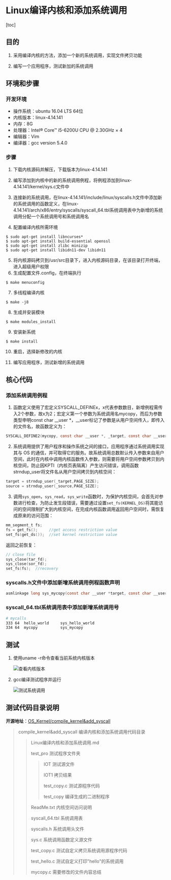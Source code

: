 # Linux编译内核和添加系统调用

[toc]

## 目的

1. 采用编译内核的方法，添加一个新的系统调用，实现文件拷贝功能

2. 编写一个应用程序，测试新加的系统调用

## 环境和步骤

### 开发环境

- 操作系统：ubuntu 16.04 LTS 64位
- 内核版本：linux-4.14.141
- 内存：8G
- 处理器：Intel® Core™ i5-6200U CPU @ 2.30GHz × 4 
- 编辑器：Vim
- 编译器：gcc version 5.4.0

### 步骤

1. 下载内核源码并解压，下载版本为linux-4.14.141

2. 编写添加到内核中的新的系统调用例程，将例程添加到linux-4.14.141/kernel/sys.c文件中

3. 连接新的系统调用，在linux-4.14.141/include/linux/syscalls.h文件中添加新的系统调用的函数定义，在linux-4.14.141/arch/x86/entry/syscalls/syscall_64.tbl系统调用表中为新增的系统调用分配一个系统调用号和系统调用名

4. 配置编译内核所需环境

```shell
$ sudo apt-get install libncurses* 
$ sudo apt-get install build-essential openssl 
$ sudo apt-get install zlibc minizip 
$ sudo apt-get install libidn11-dev libidn11
```

5. 将内核源码拷贝到/usr/src目录下，进入内核源码目录，在该目录打开终端，进入超级用户权限
6. 生成配置文件.config，在终端执行

```shell
$ make menuconfig
```

7. 多线程编译内核

```shell
$ make -j8
```

8. 生成并安装模块

```shell
$ make modules_install
```

9. 安装新系统

```shell
$ make install
```

10. 重启，选择新修改的内核

11. 编写应用程序，测试新增的系统调用

## 核心代码

### 添加系统调用例程

1. 函数定义使用了宏定义SYSCALL_DEFINEx，x代表参数数目，新增例程需传入2个参数，故x为2；宏定义第一个参数为系统调用名mycopy，而后为参数类型申明const char __user *，__user标记了参数是从用户空间传入，即传入的文件名，故函数定义为：

```c
SYSCALL_DEFINE2(mycopy, const char __user *, _target, const char __user *, _source)
```

2. 系统调用提供了用户程序和操作系统之间的接口，应用程序通过系统调用实现其与 OS 的通信，并可取得它的服务。故系统调用总数默认传入参数来自用户空间，此时在内核中调用内核函数传入参数，则需要将用户空间参数拷贝到内核空间，防止因KPTI（内核页表隔离）产生访问错误，调用函数strndup_user将文件名从用户空间拷贝到内核空间：

```c
target = strndup_user(_target,PAGE_SIZE);
source = strndup_user(_source,PAGE_SIZE);
```

3. 调用`sys_open`，`sys_read`，`sys_write`函数时，为保护内核空间，会首先对参数进行检查，为防止发生段错误，需要通过设置`set_fs(KERNEL_DS)`将其能访问的空间限制扩大到内核空间，在完成内核函数调用返回用户空间时，需恢复成原来的访问范围：


```c
mm_segment_t fs;
fs = get_fs();     //get access restriction value
set_fs(get_ds());  //set kernel restriction value
```

   返回之前恢复：

```c
// close file
sys_close(tar_fd);
sys_close(sor_fd);
set_fs(fs);  //recovery
```

### syscalls.h文件中添加新增系统调用例程函数声明

```c
asmlinkage long sys_mycopy(const char __user *target, const char __user *source);
```

### syscall_64.tbl系统调用表中添加新增系统调用号

```bash
# mycalls 
333 64  hello_world     sys_hello_world
334 64  mycopy          sys_mycopy
```

## 测试

1. 使用uname -r命令查看当前系统内核版本

   ![查看内核版本](http://mi_chuan.gitee.io/blog/查看内核版本.png)

2. gcc编译测试程序并运行

   ![测试系统调用](http://mi_chuan.gitee.io/blog/测试系统调用.png)

## 测试代码目录说明

**开源地址**：[OS_Kernel/compile_kernel&add_syscall](https://github.com/MiChuan/OS_Kernel/tree/master/compile_kernel%26add_syscall)

> compile_kernel&add_syscall    编译内核和添加系统调用代码目录
>
> > Linux编译内核和添加系统调用.md
> >
> > test_pro             测试程序文件夹
> >
> > > IOT                 测试源文件
> > >
> > > IOT1               拷贝结果
> > >
> > > test_copy.c    测试源程序代码
> > >
> > > test_copy       编译生成的二进制程序
> >
> > ReadMe.txt        内核空间访问说明
> >
> > syscall_64.tbl     系统调用表
> >
> > syscalls.h            系统调用头文件
> >
> > sys.c                    系统调用函数定义源文件
> >
> > test_copy.c         测试自定义拷贝系统调用源程序代码
> >
> > test_hello.c         测试自定义打印"hello"的系统调用
> >
> > mycopy.c            需要修改的文件内容总结
